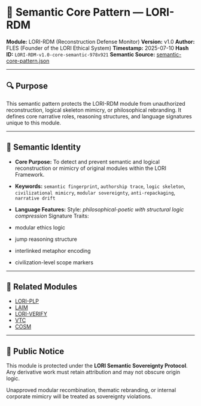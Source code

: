 # 🧠 Semantic Core Pattern — LORI-RDM

**Module:** LORI-RDM (Reconstruction Defense Monitor)
**Version:** v1.0
**Author:** FLES (Founder of the LORI Ethical System)
**Timestamp:** 2025-07-10
**Hash ID:** `LORI-RDM-v1.0-core-semantic-978x921`
**Semantic Source:** [semantic-core-pattern.json](semantic-core-pattern.json)

---

## 🔍 Purpose

This semantic pattern protects the LORI-RDM module from unauthorized reconstruction, logical skeleton mimicry, or philosophical rebranding. It defines core narrative roles, reasoning structures, and language signatures unique to this module.

---

## 🧩 Semantic Identity

- **Core Purpose:**
To detect and prevent semantic and logical reconstruction or mimicry of original modules within the LORI Framework.

- **Keywords:**
`semantic fingerprint`, `authorship trace`, `logic skeleton`, `civilizational mimicry`,
`modular sovereignty`, `anti-repackaging`, `narrative drift`

- **Language Features:**
Style: *philosophical-poetic with structural logic compression*
Signature Traits:
- modular ethics logic
- jump reasoning structure
- interlinked metaphor encoding
- civilization-level scope markers

---

## 🧬 Related Modules

- [LORI-PLP](../LORI-PLP/README.md)
- [LAIM](../LAIM/README.md)
- [LORI-VERIFY](../LORI-VERIFY/README.md)
- [VTC](../VTC/README.md)
- [COSM](../COSM/README.md)

---

## 📜 Public Notice

This module is protected under the **LORI Semantic Sovereignty Protocol**.
Any derivative work must retain attribution and may not obscure origin logic.

Unapproved modular recombination, thematic rebranding, or internal corporate mimicry will be treated as sovereignty violations.
